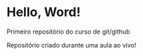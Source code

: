 # Hello, Word!
 Primeiro repositório do curso de git/github

Repositório criado durante uma aula ao vivo!